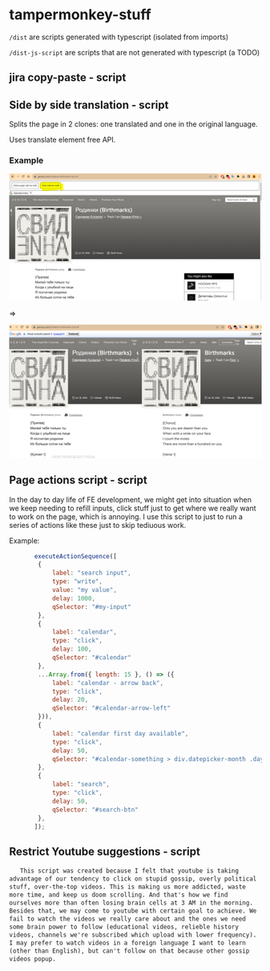 # tampermonkey-stuff

`/dist` are scripts generated with typescript (isolated from imports)

`/dist-js-script` are scripts that are not generated with typescript (a TODO)

## jira copy-paste - script

## Side by side translation - script

Splits the page in 2 clones: one translated and one in the original language.

Uses translate element free API.

### Example

![Side by side translation song step 1](https://github.com/gabidiac11/tampermonkey-stuff/blob/main/docs/img/side-by-side-translation/side-by-side-translation-song-1.png)

=> 

![Side by side translation song step 2](https://github.com/gabidiac11/tampermonkey-stuff/blob/main/docs/img/side-by-side-translation/side-by-side-translation-song-2.png)

## Page actions script - script
In the day to day life of FE development, we might get into situation when we keep needing to refill inputs, click stuff just to get where we really want to work on the page, which is annoying. I use this script to just to run a series of actions like these just to skip tediuous work.

Example:
```js
       executeActionSequence([
        {
            label: "search input",
            type: "write",
            value: "my value",
            delay: 1000,
            qSelector: "#my-input"
        },
        {
            label: "calendar",
            type: "click",
            delay: 100,
            qSelector: "#calendar"
        },
        ...Array.from({ length: 15 }, () => ({
            label: "calendar - arrow back",
            type: "click",
            delay: 20,
            qSelector: "#calendar-arrow-left"
        })),
        {
            label: "calendar first day available",
            type: "click",
            delay: 50,
            qSelector: "#calendar-something > div.datepicker-month .day:not(.is-disabled)"
        },
        {
            label: "search",
            type: "click",
            delay: 50,
            qSelector: "#search-btn"
        },
       ]);
```

## Restrict Youtube suggestions - script
       This script was created because I felt that youtube is taking advantage of our tendency to click on stupid gossip, overly political stuff, over-the-top videos. This is making us more addicted, waste more time, and keep us doom scrolling. And that's how we find ourselves more than often losing brain cells at 3 AM in the morning. Besides that, we may come to youtube with certain goal to achieve. We fail to watch the videos we really care about and the ones we need some brain power to follow (educational videos, relieble history videos, channels we're subscribed which upload with lower frequency). I may prefer to watch videos in a foreign language I want to learn (other than English), but can't follow on that because other gossip videos popup.